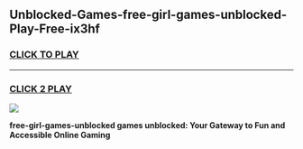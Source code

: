 
## Unblocked-Games-free-girl-games-unblocked-Play-Free-ix3hf
<h3>
<a href="https://premium76.site?title=free-girl-games-unblocked&ref=20A">CLICK TO PLAY</a></h3>
<hr>

<h3>
<a href="https://premium76.site?title=free-girl-games-unblocked&ref=20A">CLICK 2 PLAY</a>
  
</h3>

<a href="https://premium76.site?title=free-girl-games-unblocked&ref=20A"><img src="https://clearcache.store/games.png"></a>


**free-girl-games-unblocked games unblocked: Your Gateway to Fun and Accessible Online Gaming**
